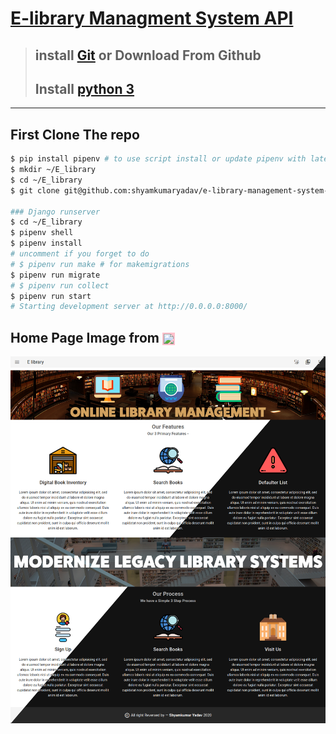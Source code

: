 # [E-library Managment System API](https://elibrarymanagementsystemapi.pythonanywhere.com/)


> ## install [Git](https://git-scm.com/) or Download From Github  
> ## Install [python 3](https://www.python.org/)  

---  
## First Clone The repo  

```bash
$ pip install pipenv # to use script install or update pipenv with latest version
$ mkdir ~/E_library
$ cd ~/E_library
$ git clone git@github.com:shyamkumaryadav/e-library-management-system-api.git .

### Django runserver
$ cd ~/E_library
$ pipenv shell
$ pipenv install
# uncomment if you forget to do
# $ pipenv run make # for makemigrations
$ pipenv run migrate
# $ pipenv run collect
$ pipenv run start
# Starting development server at http://0.0.0.0:8000/

```  

## Home Page Image from <a href="//elibrarymanagementsystem.herokuapp.com/" title="go to Page"><img src="https://www3.assets.heroku.com/assets/logo-purple-08fb38cebb99e3aac5202df018eb337c5be74d5214768c90a8198c97420e4201.svg" width=70 style="background:pink;padding:2px;vertical-align:middle"></a>  
![./docs/Image/LightDarkHome.png](./docs/Image/LightDarkHome.png)
